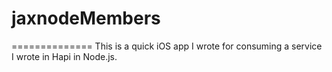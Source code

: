 # jaxnodeMembers
==============
This is a quick iOS app I wrote for consuming a service I wrote in Hapi in Node.js.

